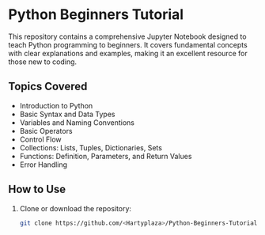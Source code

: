 # Python Beginners Tutorial  

This repository contains a comprehensive Jupyter Notebook designed to teach Python programming to beginners. It covers fundamental concepts with clear explanations and examples, making it an excellent resource for those new to coding.  

## **Topics Covered**
- Introduction to Python  
- Basic Syntax and Data Types  
- Variables and Naming Conventions  
- Basic Operators  
- Control Flow  
- Collections: Lists, Tuples, Dictionaries, Sets  
- Functions: Definition, Parameters, and Return Values  
- Error Handling 

## **How to Use**
1. Clone or download the repository:  
   ```bash
   git clone https://github.com/<Hartyplaza>/Python-Beginners-Tutorial.git
